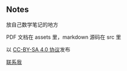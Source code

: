 ## Notes
放自己数学笔记的地方

PDF 文档在 assets 里，markdown 源码在 src 里

以 [CC-BY-SA 4.0 协议](https://creativecommons.org/licenses/by-sa/4.0/)发布

[联系我](mailto:catoverflow@c-j.dev)
